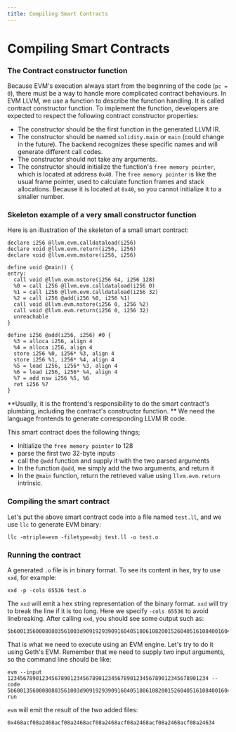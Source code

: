 ```yaml
---
title: Compiling Smart Contracts
---
```


# Compiling Smart Contracts

### The Contract constructor function
Because EVM's execution always start from the beginning of the code (`pc = 0`), there must be a way to handle more complicated contract behaviours. In EVM LLVM, we use a function to describe the function handling. It is called contract constructor function. To implement the function, developers are expected to respect the following contract constructor properties:
* The constructor should be the first function in the generated LLVM IR.
* The constructor should be named `solidity.main` or `main` (could change in the future). The backend recognizes these specific names and will generate different call codes.
* The constructor should not take any arguments.
* The constructor should initialize the function's `free memory pointer`, which is located at address `0x40`. The `free memory pointer` is like the usual frame pointer, used to calculate function frames and stack allocations. Because it is located at `0x40`, so you cannot initialize it to a smaller number.

### Skeleton example of a very small constructor function
Here is an illustration of the skeleton of a small smart contract:
```
declare i256 @llvm.evm.calldataload(i256)
declare void @llvm.evm.return(i256, i256)
declare void @llvm.evm.mstore(i256, i256)

define void @main() {
entry:
  call void @llvm.evm.mstore(i256 64, i256 128)
  %0 = call i256 @llvm.evm.calldataload(i256 0)
  %1 = call i256 @llvm.evm.calldataload(i256 32)
  %2 = call i256 @add(i256 %0, i256 %1)
  call void @llvm.evm.mstore(i256 0, i256 %2)
  call void @llvm.evm.return(i256 0, i256 32)
  unreachable
}

define i256 @add(i256, i256) #0 {
  %3 = alloca i256, align 4
  %4 = alloca i256, align 4
  store i256 %0, i256* %3, align 4
  store i256 %1, i256* %4, align 4
  %5 = load i256, i256* %3, align 4
  %6 = load i256, i256* %4, align 4
  %7 = add nsw i256 %5, %6
  ret i256 %7
}
```

**Usually, it is the frontend's responsibility to do the smart contract's plumbing, including the contract's constructor function. ** We need the language frontends to generate corresponding LLVM IR code.

This smart contract does the following things;
* Initialize the `free memory pointer` to 128
* parse the first two 32-byte inputs
* call the `@add` function and supply it with the two parsed arguments
* In the function `@add`, we simply add the two arguments, and return it
* In the `@main` function, return the retrieved value using `llvm.evm.return` intrinsic.

### Compiling the smart contract

Let's put the above smart contract code into a file named `test.ll`, and we use `llc` to generate EVM binary:
```
llc -mtriple=evm -filetype=obj test.ll -o test.o
```

### Running the contract
A generated `.o` file is in binary format. To see its content in hex, try to use `xxd`, for example:
```
xxd -p -cols 65536 test.o
```
The `xxd` will emit a hex string representation of the binary format. `xxd` will try to break the line if it is too long. Here we specify `-cols 65536` to avoid linebreaking. After calling `xxd`, you should see some output such as:
```
5b600135600080803561003d909192939091604051806108200152604051610840016040526004580192565b60405160209003516040529052602090f35b80826040519190915260206040510152019056
```

That is what we need to execute using an EVM engine. Let's try to do it using Geth's EVM. Remember that we need to supply two input arguments, so the command line should be like:
```
evm --input 1234567890123456789012345678901234567890123456789012345678901234 --code 5b600135600080803561003d909192939091604051806108200152604051610840016040526004580192565b60405160209003516040529052602090f35b80826040519190915260206040510152019056 run
```

`evm` will emit the result of the two added files:
```
0x468acf08a2468acf08a2468acf08a2468acf08a2468acf08a2468acf08a24634
```